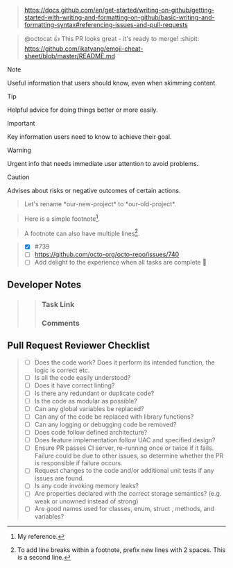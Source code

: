 > https://docs.github.com/en/get-started/writing-on-github/getting-started-with-writing-and-formatting-on-github/basic-writing-and-formatting-syntax#referencing-issues-and-pull-requests

> @octocat :+1: This PR looks great - it's ready to merge! :shipit:
> https://github.com/ikatyang/emoji-cheat-sheet/blob/master/README.md

> [!NOTE]
> Useful information that users should know, even when skimming content.

> [!TIP]
> Helpful advice for doing things better or more easily.

> [!IMPORTANT]
> Key information users need to know to achieve their goal.

> [!WARNING]
> Urgent info that needs immediate user attention to avoid problems.

> [!CAUTION]
> Advises about risks or negative outcomes of certain actions.

> <!-- This content will not appear in the rendered Markdown -->

> Let's rename \*our-new-project\* to \*our-old-project\*.

> Here is a simple footnote[^1].

> A footnote can also have multiple lines[^2].

> [^1]: My reference.
> [^2]: To add line breaks within a footnote, prefix new lines with 2 spaces.
>  This is a second line.

> - [x] #739
> - [ ] https://github.com/octo-org/octo-repo/issues/740
> - [ ] Add delight to the experience when all tasks are complete :tada:

## Developer Notes
>>  ### Task Link 
>> ### Comments

## Pull Request Reviewer Checklist
> - [ ] Does the code work? Does it perform its intended function, the logic is correct etc.
> - [ ] Is all the code easily understood?
> - [ ] Does it have correct linting?
> - [ ] Is there any redundant or duplicate code?
> - [ ] Is the code as modular as possible?
> - [ ] Can any global variables be replaced?
> - [ ] Can any of the code be replaced with library functions?
> - [ ] Can any logging or debugging code be removed?
> - [ ] Does code follow defined architecture?
> - [ ] Does feature implementation follow UAC and specified design?
> - [ ] Ensure PR passes CI server, re-running once or twice if it fails. Failure could be due to other issues, so determine whether the PR is responsible if failure occurs.
> - [ ] Request changes to the code and/or additional unit tests if any issues are found.
> - [ ] Is any code invoking memory leaks?
> - [ ] Are properties declared with the correct storage semantics? (e.g. weak or unowned instead of strong)
> - [ ] Are good names used for classes, enum, struct , methods, and variables?
